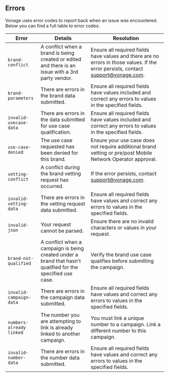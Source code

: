 ## Errors

Vonage uses error codes to report back when an issue was encountered. Below you can find a full table to error codes:

Error | Details | Resolution
-- | -- | --
`brand-conflict` | A conflict when a brand is being created or edited and there is an issue with a 3rd party vendor. | Ensure all required fields have values and there are no errors in those values. If the error persists, contact [support@vonage.com](support@vonage.com).
`brand-parameters` | There are errors in the brand data submitted. | Ensure all required fields have values included and correct any errors to values in the specified fields.
`invalid-usecase-data` | There are errors in the data submitted for use case qualification. | Ensure all required fields have values included and correct any errors to values in the specified fields.
`use-case-denied` | The use case requested has been denied for this brand. | Ensure your use case does not require additional brand vetting or pre/post Mobile Network Operator approval.
`vetting-conflict` | A conflict during the brand vetting request has occurred. | If the error persists, contact [support@vonage.com](support@vonage.com).
`invalid-vetting-data` | There are errors in the vetting request data submitted. | Ensure all required fields have values and correct any errors to values in the specified fields.
`invalid-json` | Your request cannot be parsed. | Ensure there are no invalid characters or values in your request.
`brand-not-qualified` | A conflict when a campaign is being created under a brand that hasn't qualified for the specified use case. | Verify the brand use case qualifies before submitting the campaign.
`invalid-campaign-data` | There are errors in the campaign data submitted. | Ensure all required fields have values and correct any errors to values in the specified fields.
`numbers-already linked` | The number you are attempting to link is already linked to another campaign. | You must link a unique number to a campaign. Link a different number to this campaign.
`invalid-number-data` | There are errors in the number data submitted. | Ensure all required fields have values and correct any errors to values in the specified fields.
